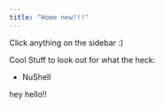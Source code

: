 ```yaml
---
title: "Home new!!!"
---
```

Click anything on the sidebar :)

Cool Stuff to look out for what the heck:
- NuShell

hey hello!!
